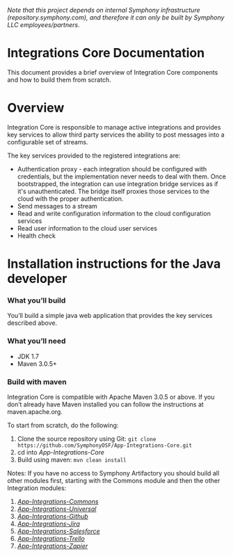 _Note that this project depends on internal Symphony infrastructure (repository.symphony.com), and therefore it can only be built by Symphony LLC employees/partners._

# Integrations Core Documentation

This document provides a brief overview of Integration Core components and how to build them from scratch.

# Overview

Integration Core is responsible to manage active integrations and provides key services to allow third party
services the ability to post messages into a configurable set of streams.

The key services provided to the registered integrations are:

* Authentication proxy - each integration should be configured with credentials, but the implementation never needs
to deal with them.  Once bootstrapped, the integration can use integration bridge services as if it's unauthenticated.
The bridge itself proxies those services to the cloud with the proper authentication.
* Send messages to a stream
* Read and write configuration information to the cloud configuration services
* Read user information to the cloud user services
* Health check

# Installation instructions for the Java developer

### What you’ll build
You’ll build a simple java web application that provides the key services described above.

### What you’ll need
* JDK 1.7
* Maven 3.0.5+

### Build with maven
Integration Core is compatible with Apache Maven 3.0.5 or above. If you don’t already have Maven installed you can
follow the instructions at maven.apache.org.

To start from scratch, do the following:

1. Clone the source repository using Git:
   `git clone https://github.com/SymphonyOSF/App-Integrations-Core.git`
2. cd into _App-Integrations-Core_
3. Build using maven:
   `mvn clean install`

Notes: If you have no access to Symphony Artifactory you should build all other modules first, starting with the Commons module and then the other Integration modules:
1. [_App-Integrations-Commons_](https://github.com/symphonyoss/App-Integrations-Commons) 
2. [_App-Integrations-Universal_](https://github.com/symphonyoss/App-Integrations-Universal)
3. [_App-Integrations-Github_](https://github.com/symphonyoss/App-Integrations-Github)
4. [_App-Integrations-Jira_](https://github.com/symphonyoss/App-Integrations-Jira)
5. [_App-Integrations-Salesforce_](https://github.com/symphonyoss/App-Integrations-Salesforce)
6. [_App-Integrations-Trello_](https://github.com/symphonyoss/App-Integrations-Trello)
7. [_App-Integrations-Zapier_](https://github.com/symphonyoss/App-Integrations-Zapier)
